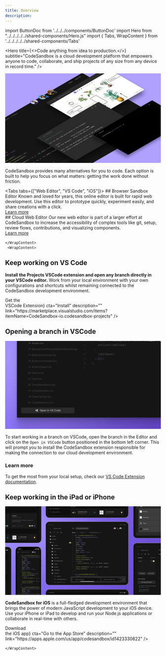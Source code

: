 ```yaml
---
title: Overview
description:
---
```


import ButtonDoc from '../../../components/ButtonDoc'
import Hero from "../../../../../shared-components/Hero.js"
import { Tabs, WrapContent } from '../../../../../shared-components/Tabs'

<Hero 
  title={<>Code anything from idea to production.</>}
  subtitle="CodeSandbox is a cloud development platform that empowers anyone to code, collaborate, and ship projects of any size from any device in record time."
/>

![](../images/cover-projects.jpg)

CodeSandbox provides many alternatives for you to code. Each option is built to help you focus on what matters: getting the work done without friction. 

<Tabs tabs={["Web Editor", "VS Code", "iOS"]}>
    <WrapContent>
    ## Browser Sandbox Editor
      Known and loved for years, this online editor is built for rapid web development. Use this editor to prototype quickly, experiment easily, and share creations with a click. 
      <br/>
      [Learn more](/learn/sandboxes/editors) 
      <br/>
    ## Cloud Web Editor
       Our new web editor is part of a larger effort at CodeSandbox to increase the accessibility of complex tools like git, setup, review flows, contributions, and visualizing components. 
       <br/>
      [Learn more](/learn/repositories/editors) 
       
    </WrapContent>
     <WrapContent>
## Keep working on VS Code

**Install the Projects VSCode extension and open any branch directly in your VSCode editor.** Work from your local environment with your own configurations and shortcuts whilst remaining connected to the CodeSandbox development environment.

<div className="ctaContainer">
    <ButtonDoc title={<>Get the <br/>VSCode Extension</>} cta="Install" description="" link="https://marketplace.visualstudio.com/items?itemName=CodeSandbox-io.codesandbox-projects" />
</div>

## Opening a branch in VSCode

![Open in vscode button](../images/getting-openvscode.jpg)

To start working in a branch on VSCode, open the branch in the Editor and click on the `Open in VSCode` button positioned in the bottom left corner. This will prompt you to install the CodeSandbox extension  responsible for making the connection to our cloud development environment.

### Learn more

To get the most from your local setup, check our [VS Code Extension documentation](https://codesandbox.io/docs/vscode).    
    </WrapContent>
    <WrapContent>
## Keep working in the iPad or iPhone

![iOS-App](../images/iOS-iPad.jpg)

**CodeSandbox for iOS** is a full-fledged development environment that brings the power of modern JavaScript development to your iOS device. Use your iPhone or iPad to develop and run your Node.js applications or collaborate in real-time with others.

<div className="ctaContainer">
    <ButtonDoc title={<>Download <br/>the iOS app</>} cta="Go to the App Store" description="" link="https://apps.apple.com/us/app/codesandbox/id1423330822" />
</div>

    </WrapContent>
    
</Tabs>


